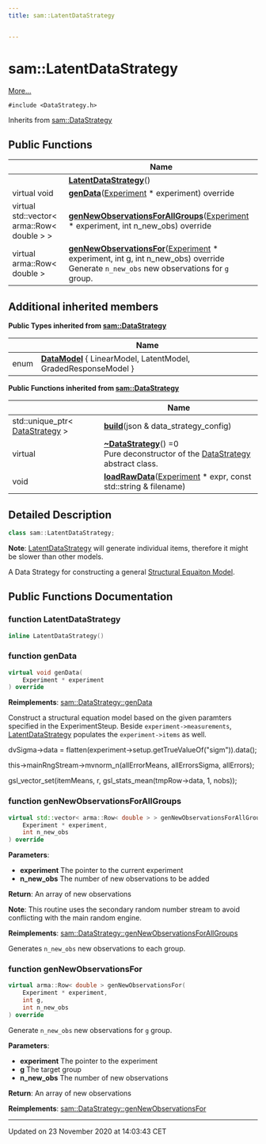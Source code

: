 ```yaml
---
title: sam::LatentDataStrategy


---
```


# sam::LatentDataStrategy




 [More...](#detailed-description)


`#include <DataStrategy.h>`


Inherits from [sam::DataStrategy](/doxygen/Classes/classsam_1_1_data_strategy/)











## Public Functions

|                | Name           |
| -------------- | -------------- |
|  | **[LatentDataStrategy](/doxygen/Classes/classsam_1_1_latent_data_strategy/#function-latentdatastrategy)**()  |
| virtual void | **[genData](/doxygen/Classes/classsam_1_1_latent_data_strategy/#function-gendata)**([Experiment](/doxygen/Classes/classsam_1_1_experiment/) * experiment) override  |
| virtual std::vector< arma::Row< double > > | **[genNewObservationsForAllGroups](/doxygen/Classes/classsam_1_1_latent_data_strategy/#function-gennewobservationsforallgroups)**([Experiment](/doxygen/Classes/classsam_1_1_experiment/) * experiment, int n_new_obs) override  |
| virtual arma::Row< double > | **[genNewObservationsFor](/doxygen/Classes/classsam_1_1_latent_data_strategy/#function-gennewobservationsfor)**([Experiment](/doxygen/Classes/classsam_1_1_experiment/) * experiment, int g, int n_new_obs) override <br>Generate `n_new_obs` new observations for `g` group.  |






## Additional inherited members




**Public Types inherited from [sam::DataStrategy](/doxygen/Classes/classsam_1_1_data_strategy/)**

|                | Name           |
| -------------- | -------------- |
| enum | **[DataModel](/doxygen/Classes/classsam_1_1_data_strategy/#enum-datamodel)** { LinearModel, LatentModel, GradedResponseModel } |






**Public Functions inherited from [sam::DataStrategy](/doxygen/Classes/classsam_1_1_data_strategy/)**

|                | Name           |
| -------------- | -------------- |
| std::unique_ptr< [DataStrategy](/doxygen/Classes/classsam_1_1_data_strategy/) > | **[build](/doxygen/Classes/classsam_1_1_data_strategy/#function-build)**(json & data_strategy_config)  |
| virtual  | **[~DataStrategy](/doxygen/Classes/classsam_1_1_data_strategy/#function-~datastrategy)**() =0 <br>Pure deconstructor of the [DataStrategy](/doxygen/Classes/classsam_1_1_data_strategy/) abstract class.  |
| void | **[loadRawData](/doxygen/Classes/classsam_1_1_data_strategy/#function-loadrawdata)**([Experiment](/doxygen/Classes/classsam_1_1_experiment/) * expr, const std::string & filename)  |







## Detailed Description

```cpp
class sam::LatentDataStrategy;
```













**Note**: [LatentDataStrategy](/doxygen/Classes/classsam_1_1_latent_data_strategy/) will generate individual items, therefore it might be slower than other models. 














A Data Strategy for constructing a general [Structural Equaiton Model](https://en.wikipedia.org/wiki/Structural_equation_modeling).









## Public Functions Documentation

### function LatentDataStrategy

```cpp
inline LatentDataStrategy()
```





























### function genData

```cpp
virtual void genData(
    Experiment * experiment
) override
```


























**Reimplements**: [sam::DataStrategy::genData](/doxygen/Classes/classsam_1_1_data_strategy/#function-gendata)


Construct a structural equation model based on the given paramters specified in the ExperimentSteup. Beside `experiment->measurements`, [LatentDataStrategy](/doxygen/Classes/classsam_1_1_latent_data_strategy/) populates the `experiment->items` as well. 

dvSigma->data = flatten(experiment->setup.getTrueValueOf("sigm")).data();

this->mainRngStream->mvnorm_n(allErrorMeans, allErrorsSigma, allErrors);

gsl_vector_set(itemMeans, r, gsl_stats_mean(tmpRow->data, 1, nobs));

### function genNewObservationsForAllGroups

```cpp
virtual std::vector< arma::Row< double > > genNewObservationsForAllGroups(
    Experiment * experiment,
    int n_new_obs
) override
```


**Parameters**: 

  * **experiment** The pointer to the current experiment 
  * **n_new_obs** The number of new observations to be added







**Return**: An array of new observations 





**Note**: This routine uses the secondary random number stream to avoid conflicting with the main random engine.













**Reimplements**: [sam::DataStrategy::genNewObservationsForAllGroups](/doxygen/Classes/classsam_1_1_data_strategy/#function-gennewobservationsforallgroups)


Generates `n_new_obs` new observations to each group.


### function genNewObservationsFor

```cpp
virtual arma::Row< double > genNewObservationsFor(
    Experiment * experiment,
    int g,
    int n_new_obs
) override
```

Generate `n_new_obs` new observations for `g` group. 

**Parameters**: 

  * **experiment** The pointer to the experiment 
  * **g** The target group 
  * **n_new_obs** The number of new observations







**Return**: An array of new observations 


















**Reimplements**: [sam::DataStrategy::genNewObservationsFor](/doxygen/Classes/classsam_1_1_data_strategy/#function-gennewobservationsfor)










-------------------------------

Updated on 23 November 2020 at 14:03:43 CET